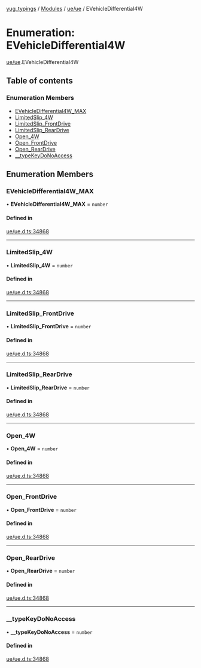 [yug_typings](../README.md) / [Modules](../modules.md) / [ue/ue](../modules/ue_ue.md) / EVehicleDifferential4W

# Enumeration: EVehicleDifferential4W

[ue/ue](../modules/ue_ue.md).EVehicleDifferential4W

## Table of contents

### Enumeration Members

- [EVehicleDifferential4W\_MAX](ue_ue.EVehicleDifferential4W.md#evehicledifferential4w_max)
- [LimitedSlip\_4W](ue_ue.EVehicleDifferential4W.md#limitedslip_4w)
- [LimitedSlip\_FrontDrive](ue_ue.EVehicleDifferential4W.md#limitedslip_frontdrive)
- [LimitedSlip\_RearDrive](ue_ue.EVehicleDifferential4W.md#limitedslip_reardrive)
- [Open\_4W](ue_ue.EVehicleDifferential4W.md#open_4w)
- [Open\_FrontDrive](ue_ue.EVehicleDifferential4W.md#open_frontdrive)
- [Open\_RearDrive](ue_ue.EVehicleDifferential4W.md#open_reardrive)
- [\_\_typeKeyDoNoAccess](ue_ue.EVehicleDifferential4W.md#__typekeydonoaccess)

## Enumeration Members

### EVehicleDifferential4W\_MAX

• **EVehicleDifferential4W\_MAX** = `number`

#### Defined in

[ue/ue.d.ts:34868](https://github.com/YugMetaverse/yug_typings/blob/b7d9b19/ue/ue.d.ts#L34868)

___

### LimitedSlip\_4W

• **LimitedSlip\_4W** = `number`

#### Defined in

[ue/ue.d.ts:34868](https://github.com/YugMetaverse/yug_typings/blob/b7d9b19/ue/ue.d.ts#L34868)

___

### LimitedSlip\_FrontDrive

• **LimitedSlip\_FrontDrive** = `number`

#### Defined in

[ue/ue.d.ts:34868](https://github.com/YugMetaverse/yug_typings/blob/b7d9b19/ue/ue.d.ts#L34868)

___

### LimitedSlip\_RearDrive

• **LimitedSlip\_RearDrive** = `number`

#### Defined in

[ue/ue.d.ts:34868](https://github.com/YugMetaverse/yug_typings/blob/b7d9b19/ue/ue.d.ts#L34868)

___

### Open\_4W

• **Open\_4W** = `number`

#### Defined in

[ue/ue.d.ts:34868](https://github.com/YugMetaverse/yug_typings/blob/b7d9b19/ue/ue.d.ts#L34868)

___

### Open\_FrontDrive

• **Open\_FrontDrive** = `number`

#### Defined in

[ue/ue.d.ts:34868](https://github.com/YugMetaverse/yug_typings/blob/b7d9b19/ue/ue.d.ts#L34868)

___

### Open\_RearDrive

• **Open\_RearDrive** = `number`

#### Defined in

[ue/ue.d.ts:34868](https://github.com/YugMetaverse/yug_typings/blob/b7d9b19/ue/ue.d.ts#L34868)

___

### \_\_typeKeyDoNoAccess

• **\_\_typeKeyDoNoAccess** = `number`

#### Defined in

[ue/ue.d.ts:34868](https://github.com/YugMetaverse/yug_typings/blob/b7d9b19/ue/ue.d.ts#L34868)
